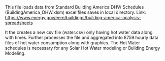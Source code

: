 This file loads data from Standard Building America DHW Schedules (BuildingAmerica_DHW.xlsm) excel files saves in local directory.
Link: https://www.energy.gov/eere/buildings/building-america-analysis-spreadsheets

It the creates a new csv file (water.csv) only having hot water data along with times.
Further processes the file and aggregated into 8759 hourly data files of hot water consumption along with graphics.
The Hot Water schedules is necessary for any Solar Hot Water modeling or Building Energy Modeling.
